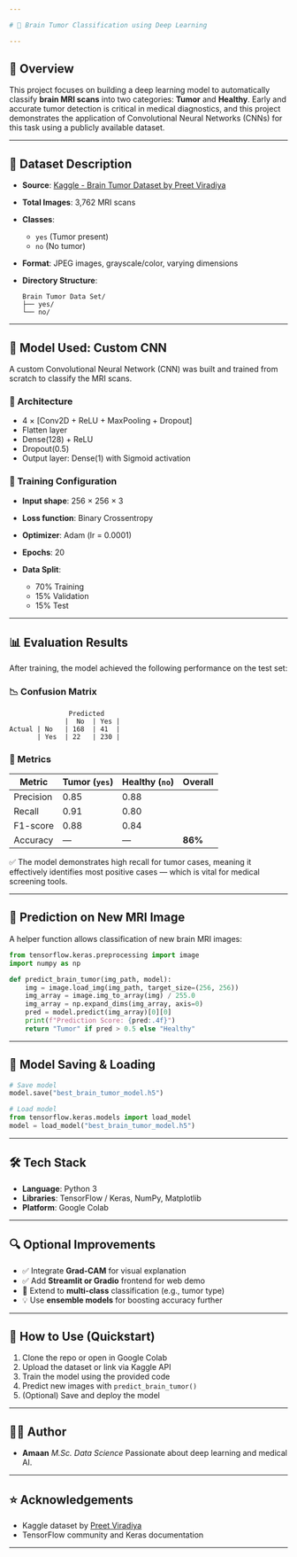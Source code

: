 ```yaml
---

# 🧠 Brain Tumor Classification using Deep Learning

---
```


## 📘 Overview

This project focuses on building a deep learning model to automatically classify **brain MRI scans** into two categories: **Tumor** and **Healthy**. Early and accurate tumor detection is critical in medical diagnostics, and this project demonstrates the application of Convolutional Neural Networks (CNNs) for this task using a publicly available dataset.

---

## 📂 Dataset Description

* **Source**: [Kaggle - Brain Tumor Dataset by Preet Viradiya](https://www.kaggle.com/datasets/preetviradiya/brian-tumor-dataset)
* **Total Images**: 3,762 MRI scans
* **Classes**:

  * `yes` (Tumor present)
  * `no` (No tumor)
* **Format**: JPEG images, grayscale/color, varying dimensions
* **Directory Structure**:

  ```
  Brain Tumor Data Set/
  ├── yes/
  └── no/
  ```

---

## 🧠 Model Used: Custom CNN

A custom Convolutional Neural Network (CNN) was built and trained from scratch to classify the MRI scans.

### 📐 Architecture

* 4 × \[Conv2D + ReLU + MaxPooling + Dropout]
* Flatten layer
* Dense(128) + ReLU
* Dropout(0.5)
* Output layer: Dense(1) with Sigmoid activation

### 🔧 Training Configuration

* **Input shape**: 256 × 256 × 3
* **Loss function**: Binary Crossentropy
* **Optimizer**: Adam (lr = 0.0001)
* **Epochs**: 20
* **Data Split**:

  * 70% Training
  * 15% Validation
  * 15% Test

---

## 📊 Evaluation Results

After training, the model achieved the following performance on the test set:

### 📉 Confusion Matrix

```
               Predicted
              |  No  | Yes |
Actual | No   | 168  | 41  |
       | Yes  | 22   | 230 |
```

### 🧮 Metrics

| Metric    | Tumor (`yes`) | Healthy (`no`) | Overall |
| --------- | ------------- | -------------- | ------- |
| Precision | 0.85          | 0.88           |         |
| Recall    | 0.91          | 0.80           |         |
| F1-score  | 0.88          | 0.84           |         |
| Accuracy  | —             | —              | **86%** |

✅ The model demonstrates high recall for tumor cases, meaning it effectively identifies most positive cases — which is vital for medical screening tools.

---

## 🧪 Prediction on New MRI Image

A helper function allows classification of new brain MRI images:

```python
from tensorflow.keras.preprocessing import image
import numpy as np

def predict_brain_tumor(img_path, model):
    img = image.load_img(img_path, target_size=(256, 256))
    img_array = image.img_to_array(img) / 255.0
    img_array = np.expand_dims(img_array, axis=0)
    pred = model.predict(img_array)[0][0]
    print(f"Prediction Score: {pred:.4f}")
    return "Tumor" if pred > 0.5 else "Healthy"
```

---

## 💾 Model Saving & Loading

```python
# Save model
model.save("best_brain_tumor_model.h5")

# Load model
from tensorflow.keras.models import load_model
model = load_model("best_brain_tumor_model.h5")
```

---

## 🛠 Tech Stack

* **Language**: Python 3
* **Libraries**: TensorFlow / Keras, NumPy, Matplotlib
* **Platform**: Google Colab

---

## 🔍 Optional Improvements

* ✅ Integrate **Grad-CAM** for visual explanation
* ✅ Add **Streamlit or Gradio** frontend for web demo
* 🧠 Extend to **multi-class** classification (e.g., tumor type)
* 💡 Use **ensemble models** for boosting accuracy further

---

## 📌 How to Use (Quickstart)

1. Clone the repo or open in Google Colab
2. Upload the dataset or link via Kaggle API
3. Train the model using the provided code
4. Predict new images with `predict_brain_tumor()`
5. (Optional) Save and deploy the model

---

## 🙋‍♂️ Author

* **Amaan**
  *M.Sc. Data Science*
  Passionate about deep learning and medical AI.

---

## ⭐️ Acknowledgements

* Kaggle dataset by [Preet Viradiya](https://www.kaggle.com/datasets/preetviradiya/brian-tumor-dataset)
* TensorFlow community and Keras documentation

---


